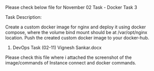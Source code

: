 Please check below file for November 02 Task - Docker Task 3

Task Description:

Create a custom docker image for nginx and deploy it using docker compose, where the volume bind mount should be at /var/opt/nginx location. Push the created custom docker image to your docker-hub.

1. DevOps Task (02-11) Vignesh Sankar.docx

Please check this file where i attached the screenshot of the image/commands of Instance connect and docker commands.
